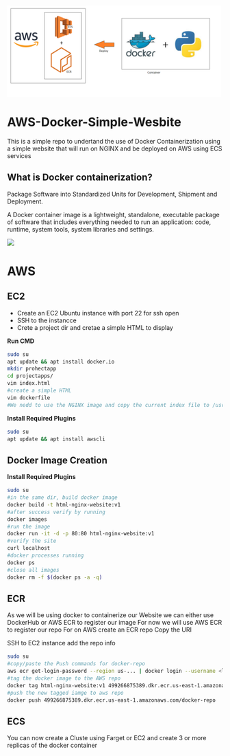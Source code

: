 <img src="https://github.com/austinnoronha/AWS-Docker-Simple-Wesbite/blob/main/images/docker-aws-flow-diagram-2.png" width="500"/>

# AWS-Docker-Simple-Wesbite
 
This is a simple repo to undertand the use of Docker Containerization using a simple website that will run on NGINX and be deployed on AWS using ECS services

## What is Docker containerization?
Package Software into Standardized Units for Development, Shipment and Deployment.

A Docker container image is a lightweight, standalone, executable package of software that includes everything needed to run an application: code, runtime, system tools, system libraries and settings.

<image src="https://github.com/austinnoronha/AWS-Docker-Simple-Wesbite/blob/main/images/docker-containerized-appliction-example-1.png" border="0" width="400"/>

# AWS

## EC2
- Create an EC2 Ubuntu instance with port 22 for ssh open
- SSH to the instancce
- Crete a project dir and cretae a simple HTML to display 

__Run CMD__

```sh
sudo su
apt update && apt install docker.io
mkdir prohectapp
cd projectapps/
vim index.html
#create a simple HTML
vim dockerfile
#We nedd to use the NGINX image and copy the current index file to /usr/share/nginx/html/
```

__Install Required Plugins__

```sh
sudo su
apt update && apt install awscli
```
 

## Docker Image Creation

__Install Required Plugins__

```sh
sudo su
#in the same dir, build docker image
docker build -t html-nginx-website:v1
#after success verify by running 
docker images
#run the image
docker run -it -d -p 80:80 html-nginx-website:v1
#verify the site 
curl localhost
#docker processes running
docker ps
#close all images
docker rm -f $(docker ps -a -q)
```
 
## ECR

As we will be using docker to containerize our Website we can either use DockerHub or AWS ECR to register our image
For now we will use AWS ECR to register our repo
For on AWS create an ECR repo
Copy the URI

SSH to EC2 instance add the repo info
```sh
sudo su
#copy/paste the Push commands for docker-repo
aws ecr get-login-password --region us-... | docker login --username <login> --password-stdin .....amazonaws.co
#tag the docker image to the AWS repo
docker tag html-nginx-website:v1 499266875389.dkr.ecr.us-east-1.amazonaws.com/docker-repo
#push the new tagged iamge to aws repo
docker push 499266875389.dkr.ecr.us-east-1.amazonaws.com/docker-repo
```

## ECS

You can now create a Cluste using Farget or EC2 and create 3 or more replicas of the docker container

